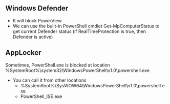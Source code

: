 ## Windows Defender
- It will block PowerView
- We can use the built-in PowerShell cmdlet Get-MpComputerStatus to get current Defender status (if RealTimeProtection is true, then Defender is active)

## AppLocker
Sometimes, PowerShell.exe is blocked at location %SystemRoot%\system32\WindowsPowerShell\v1.0\powershell.exe
- You can call it from other locations
  -  %SystemRoot%\SysWOW64\WindowsPowerShell\v1.0\powershell.exe
  -  PowerShell_ISE.exe
 
